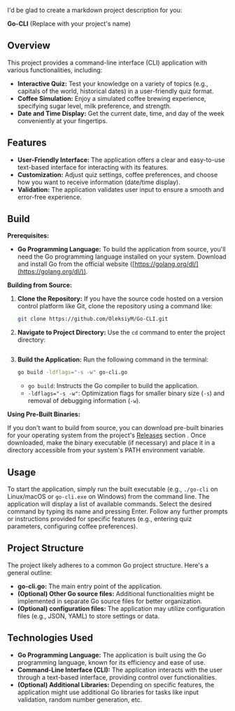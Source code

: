 I'd be glad to create a markdown project description for you:

**Go-CLI** (Replace with your project's name)

## Overview

This project provides a command-line interface (CLI) application with various functionalities, including:

* **Interactive Quiz:** Test your knowledge on a variety of topics (e.g., capitals of the world, historical dates) in a user-friendly quiz format.
* **Coffee Simulation:** Enjoy a simulated coffee brewing experience, specifying sugar level, milk preference, and strength.
* **Date and Time Display:** Get the current date, time, and day of the week conveniently at your fingertips.

## Features

* **User-Friendly Interface:** The application offers a clear and easy-to-use text-based interface for interacting with its features.
* **Customization:** Adjust quiz settings, coffee preferences, and choose how you want to receive information (date/time display).
* **Validation:** The application validates user input to ensure a smooth and error-free experience.

## Build

**Prerequisites:**

* **Go Programming Language:** To build the application from source, you'll need the Go programming language installed on your system. Download and install Go from the official website ([https://golang.org/dl/](https://golang.org/dl/)).

**Building from Source:**

1. **Clone the Repository:** If you have the source code hosted on a version control platform like Git, clone the repository using a command like:

   ```bash
   git clone https://github.com/OleksiyM/Go-CLI.git
   ```

2. **Navigate to Project Directory:** Use the `cd` command to enter the project directory:

   ```bashGo-CLIyour-project-repository
   ```

3. **Build the Application:** Run the following command in the terminal:

   ```bash
   go build -ldflags="-s -w" go-cli.go
   ```

    - `go build`: Instructs the Go compiler to build the application.
    - `-ldflags="-s -w"`: Optimization flags for smaller binary size (`-s`) and removal of debugging information (`-w`).

**Using Pre-Built Binaries:**

If you don't want to build from source, you can download pre-built binaries for your operating system from the project's [Releases](https://github.com/OleksiyM/Go-CLI/releases) section . Once downloaded, make the binary executable (if necessary) and place it in a directory accessible from your system's PATH environment variable.

## Usage

To start the application, simply run the built executable (e.g., `./go-cli` on Linux/macOS or `go-cli.exe` on Windows) from the command line. The application will display a list of available commands. Select the desired command by typing its name and pressing Enter. Follow any further prompts or instructions provided for specific features (e.g., entering quiz parameters, configuring coffee preferences).

## Project Structure

The project likely adheres to a common Go project structure. Here's a general outline:

- **go-cli.go:** The main entry point of the application.
- **(Optional) Other Go source files:** Additional functionalities might be implemented in separate Go source files for better organization.
- **(Optional) configuration files:** The application may utilize configuration files (e.g., JSON, YAML) to store settings or data.

## Technologies Used

* **Go Programming Language:** The application is built using the Go programming language, known for its efficiency and ease of use.
* **Command-Line Interface (CLI):** The application interacts with the user through a text-based interface, providing control over functionalities.
* **(Optional) Additional Libraries:** Depending on specific features, the application might use additional Go libraries for tasks like input validation, random number generation, etc.

